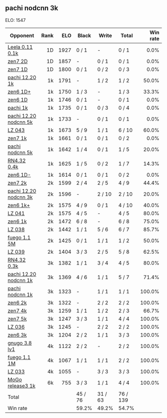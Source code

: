 ## pachi nodcnn 3k ##

ELO: 1547

Opponent | Rank | ELO | Black | Write | Total | Win rate
---------|-----:|----:|-------|-------|-------|-------:
[Leela 0.11 0.1k](Leela%200.11%200.1k.md) | 1D | 1927 | 0 / 1 | - | 0 / 1 | 0.0%
[zen7 2D](zen7%202D.md) | 1D | 1857 | - | 0 / 1 | 0 / 1 | 0.0%
[zen7 1D](zen7%201D.md) | 1D | 1800 | 0 / 1 | 0 / 2 | 0 / 3 | 0.0%
[pachi 12.20 1k](pachi%2012.20%201k.md) | 1k | 1791 | - | 1 / 2 | 1 / 2 | 50.0%
[zen6 1D+](zen6%201D+.md) | 1k | 1750 | 1 / 3 | - | 1 / 3 | 33.3%
[zen6 1D](zen6%201D.md) | 1k | 1746 | 0 / 1 | - | 0 / 1 | 0.0%
[pachi 1k](pachi%201k.md) | 1k | 1735 | 0 / 1 | 0 / 3 | 0 / 4 | 0.0%
[pachi 12.20 nodcnn 5k](pachi%2012.20%20nodcnn%205k.md) | 1k | 1733 | - | 0 / 1 | 0 / 1 | 0.0%
[LZ 043](LZ%20043.md) | 1k | 1673 | 5 / 9 | 1 / 1 | 6 / 10 | 60.0%
[zen7 1k](zen7%201k.md) | 1k | 1661 | 0 / 1 | 0 / 1 | 0 / 2 | 0.0%
[pachi nodcnn 5k](pachi%20nodcnn%205k.md) | 1k | 1642 | 1 / 4 | 0 / 1 | 1 / 5 | 20.0%
[RN4.32 0.4k](RN4.32%200.4k.md) | 1k | 1625 | 1 / 5 | 0 / 2 | 1 / 7 | 14.3%
[zen6 1D-](zen6%201D-.md) | 1k | 1614 | 0 / 1 | 0 / 1 | 0 / 2 | 0.0%
[zen7 2k](zen7%202k.md) | 2k | 1599 | 2 / 4 | 2 / 5 | 4 / 9 | 44.4%
[pachi 12.20 nodcnn 3k](pachi%2012.20%20nodcnn%203k.md) | 2k | 1596 | - | 2 / 10 | 2 / 10 | 20.0%
[zen6 1k+](zen6%201k+.md) | 2k | 1575 | 4 / 9 | 0 / 1 | 4 / 10 | 40.0%
[LZ 041](LZ%20041.md) | 2k | 1575 | 4 / 5 | - | 4 / 5 | 80.0%
[zen6 1k](zen6%201k.md) | 2k | 1472 | 6 / 8 | - | 6 / 8 | 75.0%
[LZ 038](LZ%20038.md) | 2k | 1442 | 1 / 1 | 5 / 6 | 6 / 7 | 85.7%
[fuego 1.1 5M](fuego%201.1%205M.md) | 2k | 1425 | 0 / 1 | 1 / 1 | 1 / 2 | 50.0%
[LZ 039](LZ%20039.md) | 2k | 1404 | 3 / 3 | 2 / 5 | 5 / 8 | 62.5%
[RN4.32 0.3k](RN4.32%200.3k.md) | 3k | 1382 | 1 / 1 | 3 / 4 | 4 / 5 | 80.0%
[pachi 12.20 nodcnn 1k](pachi%2012.20%20nodcnn%201k.md) | 3k | 1369 | 4 / 6 | 1 / 1 | 5 / 7 | 71.4%
[pachi nodcnn 1k](pachi%20nodcnn%201k.md) | 3k | 1323 | - | 1 / 1 | 1 / 1 | 100.0%
[zen6 2k](zen6%202k.md) | 3k | 1322 | - | 2 / 2 | 2 / 2 | 100.0%
[zen7 4k](zen7%204k.md) | 3k | 1259 | 1 / 1 | 1 / 2 | 2 / 3 | 66.7%
[zen7 5k](zen7%205k.md) | 3k | 1247 | 3 / 3 | 1 / 1 | 4 / 4 | 100.0%
[LZ 036](LZ%20036.md) | 3k | 1245 | - | 2 / 2 | 2 / 2 | 100.0%
[zen6 3k](zen6%203k.md) | 3k | 1204 | 2 / 2 | 1 / 1 | 3 / 3 | 100.0%
[gnugo 3.8 lv1](gnugo%203.8%20lv1.md) | 4k | 1122 | 2 / 2 | - | 2 / 2 | 100.0%
[fuego 1.1 1M](fuego%201.1%201M.md) | 4k | 1067 | 1 / 1 | 1 / 1 | 2 / 2 | 100.0%
[LZ 033](LZ%20033.md) | 4k | 1055 | - | 3 / 3 | 3 / 3 | 100.0%
[MoGo release3 1k](MoGo%20release3%201k.md) | 6k | 755 | 3 / 3 | 1 / 1 | 4 / 4 | 100.0%
Total | | | 45 / 76 | 31 / 63 | 76 / 139 | 
Win rate| | | 59.2% | 49.2% | 54.7% | 
